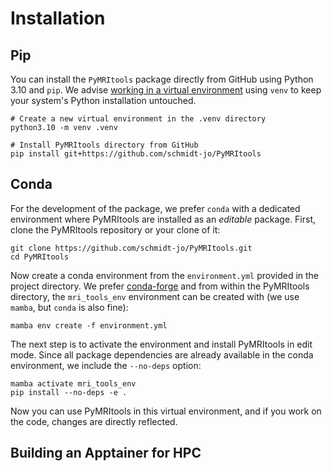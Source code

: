 # Installation

## Pip

You can install the `PyMRItools` package directly from GitHub using Python 3.10 and `pip`.
We advise
[working in a virtual environment](https://packaging.python.org/en/latest/guides/installing-using-pip-and-virtual-environments/#create-and-use-virtual-environments)
using `venv` to keep your system's Python installation
untouched.

```shell
# Create a new virtual environment in the .venv directory
python3.10 -m venv .venv

# Install PyMRItools directory from GitHub
pip install git+https://github.com/schmidt-jo/PyMRItools
```

## Conda

For the development of the package, we prefer `conda` with a dedicated environment
where PyMRItools are installed as an _editable_ package.
First, clone the PyMRItools repository or your clone of it:

```shell
git clone https://github.com/schmidt-jo/PyMRItools.git
cd PyMRItools
```

Now create a conda environment from the `environment.yml` provided in the project directory.
We prefer
[conda-forge](https://conda-forge.org/download/)
and from within the PyMRItools directory,
the `mri_tools_env` environment can be created with (we use `mamba`, but `conda` is also fine):

```shell
mamba env create -f environment.yml
```

The next step is to activate the environment and install PyMRItools in edit mode.
Since all package dependencies are already available in the conda environment,
we include the `--no-deps` option:

```shell
mamba activate mri_tools_env
pip install --no-deps -e .
```

Now you can use PyMRItools in this virtual environment, and if you work on the code,
changes are directly reflected.

## Building an Apptainer for HPC